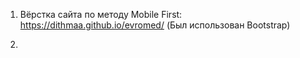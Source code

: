 1. Вёрстка сайта по методу Mobile First: https://dithmaa.github.io/evromed/
(Был использован Bootstrap)

2. 
